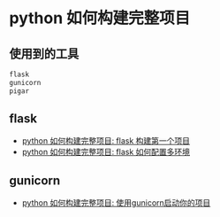 # python 如何构建完整项目
## 使用到的工具
```bash
flask
gunicorn 
pigar
```

## flask
- [python 如何构建完整项目: flask 构建第一个项目](/python/2017/08/15/item-basic-flask-run)
- [python 如何构建完整项目: flask 如何配置多环境](/python/2017/08/15/item-flask-config)

## gunicorn
- [python 如何构建完整项目: 使用gunicorn启动你的项目](/python/2017/08/15/item-gunicorn-run)
